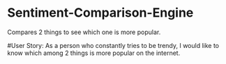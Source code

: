 # Sentiment-Comparison-Engine
Compares 2 things to see which one is more popular.

#User Story: As a person who constantly tries to be trendy, I would like to know which among 2 things is more popular on the internet.
